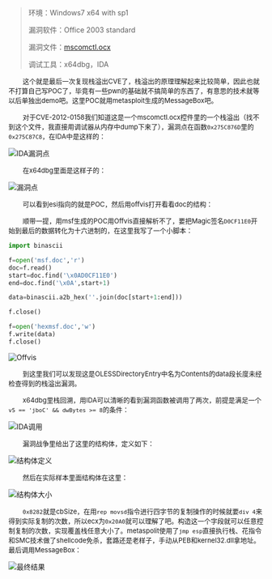 > 环境：Windows7 x64 with sp1
>
> 漏洞软件：Office 2003 standard
>
> 漏洞文件：[mscomctl.ocx](https://raw.githubusercontent.com/fangdada/how2CVE/master/CVE-2012-0158/mscomctl.ocx)
>
> 调试工具：x64dbg，IDA

&emsp;&emsp;<font size=2>这个就是最后一次复现栈溢出CVE了，栈溢出的原理理解起来比较简单，因此也就不打算自己写POC了，毕竟有一些pwn的基础就不搞简单的东西了，有意思的技术就等以后单独出demo吧。这里POC就用metasploit生成的MessageBox吧。</font></br>

&emsp;&emsp;<font size=2>对于CVE-2012-0158我们知道这是一个mscomctl.ocx控件里的一个栈溢出（找不到这个文件，我直接用调试器从内存中dump下来了），漏洞点在函数`0x275C876D`里的`0x275C87C8`，在IDA中是这样的：</font></br>

![IDA漏洞点](https://raw.githubusercontent.com/fangdada/how2CVE/master/CVE-2012-0158/screenshot/IDA漏洞点.png)

&emsp;&emsp;<font size=2>在x64dbg里面是这样子的：</font></br>

![漏洞点](https://raw.githubusercontent.com/fangdada/how2CVE/master/CVE-2012-0158/screenshot/漏洞点.png)

&emsp;&emsp;<font size=2>可以看到esi指向的就是POC，然后用offvis打开看看doc的结构：</font></br>

&emsp;&emsp;<font size=2>顺带一提，用msf生成的POC用Offvis直接解析不了，要把Magic签名`D0CF11E0`开始到最后的数据转化为十六进制的，在这里我写了一个小脚本：</font></br>

```python
import binascii

f=open('msf.doc','r')
doc=f.read()
start=doc.find('\x0AD0CF11E0')
end=doc.find('\x0A',start+1)

data=binascii.a2b_hex(''.join(doc[start+1:end]))

f.close()

f=open('hexmsf.doc','w')
f.write(data)
f.close()
```

![Offvis](https://raw.githubusercontent.com/fangdada/how2CVE/master/CVE-2012-0158/screenshot/Offvis.png)

&emsp;&emsp;<font size=2>到这里我们可以发现这是OLESSDirectoryEntry中名为Contents的data段长度未经检查得到的栈溢出漏洞。</font></br>

&emsp;&emsp;<font size=2>x64dbg里栈回溯，用IDA可以清晰的看到漏洞函数被调用了两次，前提是满足一个`v5 == 'jboC' && dwBytes >= 8`的条件：</font></br>

![IDA调用](https://raw.githubusercontent.com/fangdada/how2CVE/master/CVE-2012-0158/screenshot/IDA调用.png)

&emsp;&emsp;<font size=2>漏洞战争里给出了这里的结构体，定义如下：</font></br>

![结构体定义](https://raw.githubusercontent.com/fangdada/how2CVE/master/CVE-2012-0158/screenshot/结构体定义.png)

&emsp;&emsp;<font size=2>然后在实际样本里面结构体在这里：</font></br>

![结构体大小](https://raw.githubusercontent.com/fangdada/how2CVE/master/CVE-2012-0158/screenshot/结构体大小.png)

&emsp;&emsp;<font size=2>`0x8282`就是cbSize，在用`rep movsd`指令进行四字节的复制操作的时候就要`div 4`来得到实际复制的次数，所以ecx为`0x20A0`就可以理解了吧。构造这一个字段就可以任意控制复制的次数，实现覆盖栈任意大小了。metaspolit使用了`jmp esp`直接执行栈、花指令和SMC技术做了shellcode免杀，套路还是老样子，手动从PEB和kernel32.dll拿地址。最后调用MessageBox：</font></br>

![最终结果](https://raw.githubusercontent.com/fangdada/how2CVE/master/CVE-2012-0158/screenshot/最终结果.png)
